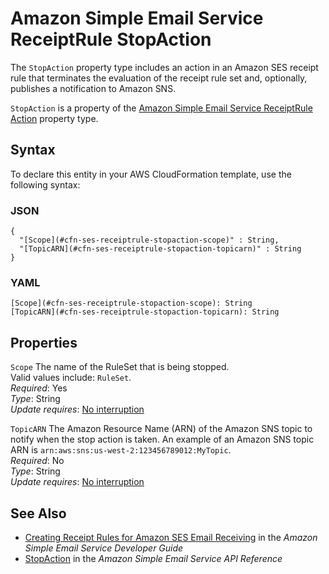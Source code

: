 # Amazon Simple Email Service ReceiptRule StopAction<a name="aws-properties-ses-receiptrule-stopaction"></a>

<a name="aws-properties-ses-receiptrule-stopaction-description"></a>The `StopAction` property type includes an action in an Amazon SES receipt rule that terminates the evaluation of the receipt rule set and, optionally, publishes a notification to Amazon SNS\.

<a name="aws-properties-ses-receiptrule-stopaction-inheritance"></a> `StopAction` is a property of the [Amazon Simple Email Service ReceiptRule Action](aws-properties-ses-receiptrule-action.md) property type\.

## Syntax<a name="aws-properties-ses-receiptrule-stopaction-syntax"></a>

To declare this entity in your AWS CloudFormation template, use the following syntax:

### JSON<a name="aws-properties-ses-receiptrule-stopaction-syntax.json"></a>

```
{
  "[Scope](#cfn-ses-receiptrule-stopaction-scope)" : String,
  "[TopicARN](#cfn-ses-receiptrule-stopaction-topicarn)" : String
}
```

### YAML<a name="aws-properties-ses-receiptrule-stopaction-syntax.yaml"></a>

```
[Scope](#cfn-ses-receiptrule-stopaction-scope): String
[TopicARN](#cfn-ses-receiptrule-stopaction-topicarn): String
```

## Properties<a name="aws-properties-ses-receiptrule-stopaction-properties"></a>

`Scope`  <a name="cfn-ses-receiptrule-stopaction-scope"></a>
The name of the RuleSet that is being stopped\.   
Valid values include: `RuleSet`\.  
 *Required*: Yes  
 *Type*: String  
 *Update requires*: [No interruption](using-cfn-updating-stacks-update-behaviors.md#update-no-interrupt) 

`TopicARN`  <a name="cfn-ses-receiptrule-stopaction-topicarn"></a>
The Amazon Resource Name \(ARN\) of the Amazon SNS topic to notify when the stop action is taken\. An example of an Amazon SNS topic ARN is `arn:aws:sns:us-west-2:123456789012:MyTopic`\.   
 *Required*: No  
 *Type*: String  
 *Update requires*: [No interruption](using-cfn-updating-stacks-update-behaviors.md#update-no-interrupt) 

## See Also<a name="aws-properties-ses-receiptrule-stopaction-seealso"></a>
+ [Creating Receipt Rules for Amazon SES Email Receiving](url-ses-dev;receiving-email-receipt-rules.html) in the *Amazon Simple Email Service Developer Guide*
+ [StopAction](url-ses-api;API_StopAction.html) in the *Amazon Simple Email Service API Reference*